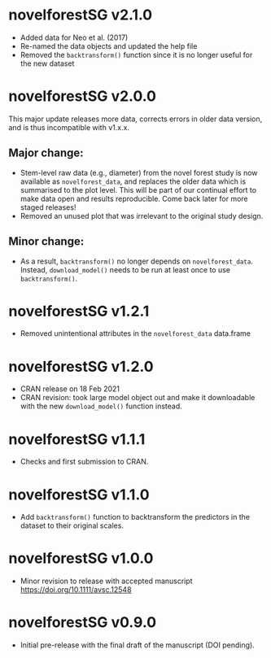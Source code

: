 # novelforestSG v2.1.0

* Added data for Neo et al. (2017)
* Re-named the data objects and updated the help file
* Removed the `backtransform()` function since it is no longer useful for the new dataset

# novelforestSG v2.0.0

This major update releases more data, corrects errors in older data version, and is thus incompatible with v1.x.x.

## Major change:

* Stem-level raw data (e.g., diameter) from the novel forest study is now available as `novelforest_data`, and replaces the older data which is summarised to the plot level. This will be part of our continual effort to make data open and results reproducible. Come back later for more staged releases!
* Removed an unused plot that was irrelevant to the original study design.

## Minor change:

* As a result, `backtransform()` no longer depends on `novelforest_data`. Instead, `download_model()` needs to be run at least once to use `backtransform()`.

# novelforestSG v1.2.1

* Removed unintentional attributes in the `novelforest_data` data.frame

# novelforestSG v1.2.0

* CRAN release on 18 Feb 2021
* CRAN revision: took large model object out and make it downloadable with the new `download_model()` function instead.

# novelforestSG v1.1.1

* Checks and first submission to CRAN.

# novelforestSG v1.1.0

* Add `backtransform()` function to backtransform the predictors in the dataset to their original scales.

# novelforestSG v1.0.0

* Minor revision to release with accepted manuscript https://doi.org/10.1111/avsc.12548

# novelforestSG v0.9.0

* Initial pre-release with the final draft of the manuscript (DOI pending).
